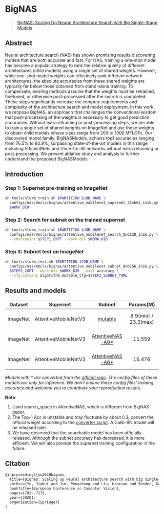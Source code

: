# BigNAS

> [BigNAS: Scaling Up Neural Architecture Search with Big Single-Stage Models](https://arxiv.org/abs/2003.11142)

<!-- [ALGORITHM] -->

## Abstract

Neural architecture search (NAS) has shown promising results discovering models that are both accurate and fast. For NAS, training a one-shot model has become a popular strategy to rank the relative quality of different architectures (child models) using a single set of shared weights. However, while one-shot model weights can effectively rank different network architectures, the absolute accuracies from these shared weights are typically far below those obtained from stand-alone training. To compensate, existing methods assume that the weights must be retrained, finetuned, or otherwise post-processed after the search is completed. These steps significantly increase the compute requirements and complexity of the architecture search and model deployment. In this work, we propose BigNAS, an approach that challenges the conventional wisdom that post-processing of the weights is necessary to get good prediction accuracies. Without extra retraining or post-processing steps, we are able to train a single set of shared weights on ImageNet and use these weights to obtain child models whose sizes range from 200 to 1000 MFLOPs. Our discovered model family, BigNASModels, achieve top1 accuracies ranging from 76.5% to 80.9%, surpassing state-of-the-art models in this range including EfficientNets and Once-for-All networks without extra retraining or post-processing. We present ablative study and analysis to further understand the proposed BigNASModels.

## Introduction

### Step 1: Supernet pre-training on ImageNet

```bash
sh tools/slurm_train.sh $PARTITION $JOB_NAME \
  configs/nas/mmcls/bignas/attentive_mobilenet_supernet_32xb64_in1k.py \
  $WORK_DIR
```

### Step 2: Search for subnet on the trained supernet

```bash
sh tools/slurm_train.sh $PARTITION $JOB_NAME \
  configs/nas/mmcls/bignas/attentive_mobilenet_search_8xb128_in1k.py \
  --checkpoint $STEP1_CKPT --work-dir $WORK_DIR
```

### Step 3: Subnet test on ImageNet

```bash
sh tools/slurm_test.sh $PARTITION $JOB_NAME \
  configs/nas/mmcls/bignas/attentive_mobilenet_subnet_8xb256_in1k.py \
  $STEP2_CKPT --work-dir $WORK_DIR --eval accuracy \
  --cfg-options algorithm.mutable_cfg=$STEP2_SUBNET_YAML
```

## Results and models

| Dataset  |       Supernet       |                                                                                                                   Subnet                                                                                                                    |      Params(M)       |       Flops(G)       |          Top-1          |                           Config                            |                                                                                                                                                                                                                                                                                                               Download                                                                                                                                                                                                                                                                                                               |         Remarks         |
| :------: | :------------------: | :-----------------------------------------------------------------------------------------------------------------------------------------------------------------------------------------------------------------------------------------: | :------------------: | :------------------: | :---------------------: | :---------------------------------------------------------: | :----------------------------------------------------------------------------------------------------------------------------------------------------------------------------------------------------------------------------------------------------------------------------------------------------------------------------------------------------------------------------------------------------------------------------------------------------------------------------------------------------------------------------------------------------------------------------------------------------------------------------------: | :---------------------: |
| ImageNet | AttentiveMobileNetV3 |      [mutable](https://download.openmmlab.com/mmrazor/v0.1/nas/detnas/detnas_subnet_frcnn_shufflenetv2_fpn_1x_coco/detnas_subnet_frcnn_shufflenetv2_fpn_1x_coco_bbox_backbone_flops-0.34M_mAP-37.5_20211222-67fea61f_mutable_cfg.yaml)      | 8.9(min) / 23.3(max) | 203(min) / 1939(max) | 77.29(min) / 81.65(max) | [config](./detnas_subnet_frcnn_shufflenetv2_fpn_1x_coco.py) | [pretrain](https://download.openmmlab.com/mmrazor/v0.1/nas/detnas/detnas_subnet_frcnn_shufflenetv2_fpn_1x_coco/detnas_subnet_shufflenetv2_8xb128_in1k_acc-74.08_20211223-92e9b66a.pth) \|[model](https://download.openmmlab.com/mmrazor/v0.1/nas/detnas/detnas_subnet_frcnn_shufflenetv2_fpn_1x_coco/detnas_subnet_frcnn_shufflenetv2_fpn_1x_coco_bbox_backbone_flops-0.34M_mAP-37.5_20211222-67fea61f.pth) \| [log](https://download.openmmlab.com/mmrazor/v0.1/nas/detnas/detnas_subnet_frcnn_shufflenetv2_fpn_1x_coco/detnas_subnet_frcnn_shufflenetv2_fpn_1x_coco_bbox_backbone_flops-0.34M_mAP-37.5_20211222-67fea61f.log.json) |    MMRazor searched     |
| ImageNet | AttentiveMobileNetV3 | [AttentiveNAS-A0\*](https://download.openmmlab.com/mmrazor/v0.1/nas/detnas/detnas_subnet_frcnn_shufflenetv2_fpn_1x_coco/detnas_subnet_frcnn_shufflenetv2_fpn_1x_coco_bbox_backbone_flops-0.34M_mAP-37.5_20211222-67fea61f_mutable_cfg.yaml) |        11.559        |         414          |          77.01          | [config](./detnas_subnet_frcnn_shufflenetv2_fpn_1x_coco.py) | [pretrain](https://download.openmmlab.com/mmrazor/v0.1/nas/detnas/detnas_subnet_frcnn_shufflenetv2_fpn_1x_coco/detnas_subnet_shufflenetv2_8xb128_in1k_acc-74.08_20211223-92e9b66a.pth) \|[model](https://download.openmmlab.com/mmrazor/v0.1/nas/detnas/detnas_subnet_frcnn_shufflenetv2_fpn_1x_coco/detnas_subnet_frcnn_shufflenetv2_fpn_1x_coco_bbox_backbone_flops-0.34M_mAP-37.5_20211222-67fea61f.pth) \| [log](https://download.openmmlab.com/mmrazor/v0.1/nas/detnas/detnas_subnet_frcnn_shufflenetv2_fpn_1x_coco/detnas_subnet_frcnn_shufflenetv2_fpn_1x_coco_bbox_backbone_flops-0.34M_mAP-37.5_20211222-67fea61f.log.json) | Converted from the repo |
| ImageNet | AttentiveMobileNetV3 | [AttentiveNAS-A6\*](https://download.openmmlab.com/mmrazor/v0.1/nas/detnas/detnas_subnet_frcnn_shufflenetv2_fpn_1x_coco/detnas_subnet_frcnn_shufflenetv2_fpn_1x_coco_bbox_backbone_flops-0.34M_mAP-37.5_20211222-67fea61f_mutable_cfg.yaml) |        16.476        |         1163         |          80.12          | [config](./detnas_subnet_frcnn_shufflenetv2_fpn_1x_coco.py) | [pretrain](https://download.openmmlab.com/mmrazor/v0.1/nas/detnas/detnas_subnet_frcnn_shufflenetv2_fpn_1x_coco/detnas_subnet_shufflenetv2_8xb128_in1k_acc-74.08_20211223-92e9b66a.pth) \|[model](https://download.openmmlab.com/mmrazor/v0.1/nas/detnas/detnas_subnet_frcnn_shufflenetv2_fpn_1x_coco/detnas_subnet_frcnn_shufflenetv2_fpn_1x_coco_bbox_backbone_flops-0.34M_mAP-37.5_20211222-67fea61f.pth) \| [log](https://download.openmmlab.com/mmrazor/v0.1/nas/detnas/detnas_subnet_frcnn_shufflenetv2_fpn_1x_coco/detnas_subnet_frcnn_shufflenetv2_fpn_1x_coco_bbox_backbone_flops-0.34M_mAP-37.5_20211222-67fea61f.log.json) | Converted from the repo |

*Models with * are converted from the [official repo](https://github.com/facebookresearch/AttentiveNAS). The config files of these models
are only for inference. We don't ensure these config files' training accuracy and welcome you to contribute your reproduction results.*

**Note**:

1. Used search_space in AttentiveNAS, which is different from BigNAS paper.
2. The Top-1 Acc is unstable and may fluctuate by about 0.3, convert the official weight according to the [converter script](../../../../tools/model_converters/convert_attentivenas_nas_ckpt.py). A Calib-BN model will be released later.
3. We have observed that the searchable model has been officially released. Although the subnet accuracy has decreased, it is more efficient. We will also provide the supernet training configuration in the future.

## Citation

```latex
@inproceedings{yu2020bignas,
  title={Bignas: Scaling up neural architecture search with big single-stage models},
  author={Yu, Jiahui and Jin, Pengchong and Liu, Hanxiao and Bender, Gabriel and Kindermans, Pieter-Jan and Tan, Mingxing and Huang, Thomas and Song, Xiaodan and Pang, Ruoming and Le, Quoc},
  booktitle={European Conference on Computer Vision},
  pages={702--717},
  year={2020},
  organization={Springer}
}
```
